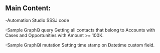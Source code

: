 ## Main Content:

-Automation Studio SSSJ code

-Sample GraphQ query
Getting all contacts that belong to Accounts with Cases and Opportunities with Amount >= 100K.

-Sample GraphQl mutation
Setting time stamp on Datetime custom field.
